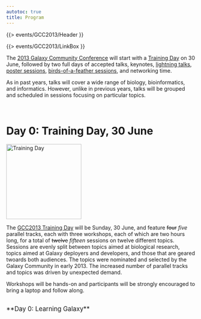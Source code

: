 ```yaml
---
autotoc: true
title: Program
---
```

{{> events/GCC2013/Header }}



{{> events/GCC2013/LinkBox }}

<div class='right'></div>

The [2013 Galaxy Community Conference](/src/events/GCC2013/Program//index.md) will start with a [Training Day](/src/events/GCC2013/Program/TrainingDay/index.md) on 30 June, followed by two full days of accepted talks, keynotes, [lightning talks](/src/events/GCC2013/Program/Lightning/index.md), [poster sessions](/src/events/GCC2013/Abstracts/index.md#poster-abstracts), [birds-of-a-feather sessions](/src/events/GCC2013/Program/BoF/index.md), and networking time.

As in past years, talks will cover a wide range of biology, bioinformatics, and informatics.  However, unlike in previous years, talks will be grouped and scheduled in sessions focusing on particular topics.

<br />

# Day 0: Training Day, 30 June

<div class='left'><a href='/src/events/GCC2013/TrainingDay/index.md'><img src="/src/images/Logos/GCC2013TrainingDayLogo300.png" alt="Training Day" width="200" /></a></div>

The [GCC2013 Training Day](/src/events/GCC2013/Program/TrainingDay/index.md) will be Sunday, 30 June, and feature ~~four~~ *five* parallel tracks, each with three workshops, each of which are two hours long, for a total of ~~twelve~~ *fifteen* sessions on twelve different topics.  Sessions are evenly split between topics aimed at biological research, topics aimed at Galaxy deployers and developers, and those that are geared twoards both audiences.  The topics were nominated and selected by the Galaxy Community in early 2013. The increased number of parallel tracks and topics was driven by unexpected demand.

Workshops will be hands-on and participants will be strongly encouraged to bring a laptop and follow along.

<div class='center'><br /><span style="font-size: larger;">**Day 0: Learning Galaxy**</span><br /></div>

